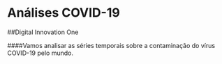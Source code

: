 # Análises COVID-19

##Digital Innovation One

####Vamos analisar as séries temporais sobre a contaminação do vírus COVID-19 pelo mundo.
